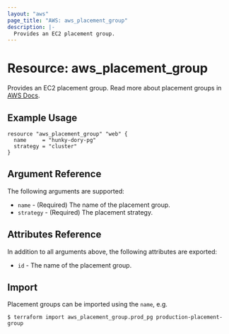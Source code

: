 ```yaml
---
layout: "aws"
page_title: "AWS: aws_placement_group"
description: |-
  Provides an EC2 placement group.
---
```


# Resource: aws_placement_group

Provides an EC2 placement group. Read more about placement groups
in [AWS Docs](https://docs.aws.amazon.com/AWSEC2/latest/UserGuide/placement-groups.html).

## Example Usage

```hcl
resource "aws_placement_group" "web" {
  name     = "hunky-dory-pg"
  strategy = "cluster"
}
```

## Argument Reference

The following arguments are supported:

* `name` - (Required) The name of the placement group.
* `strategy` - (Required) The placement strategy.

## Attributes Reference

In addition to all arguments above, the following attributes are exported:

* `id` - The name of the placement group.

## Import

Placement groups can be imported using the `name`, e.g.

```
$ terraform import aws_placement_group.prod_pg production-placement-group
```
